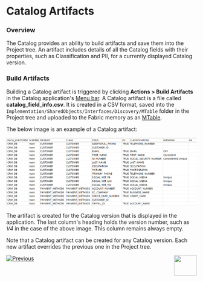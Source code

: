 <web>

# Catalog Artifacts

### Overview

The Catalog provides an ability to build artifacts and save them into the Project tree. An artifact includes details of all the Catalog fields with their properties, such as Classification and PII, for a currently displayed Catalog version. 

### Build Artifacts

Building a Catalog artifact is triggered by clicking **Actions > Build Artifacts** in the Catalog application's [Menu bar](05_catalog_app.md#menu-bar). A Catalog artifact is a file called **catalog_field_info.csv**. It is created in a CSV format, saved into the ```Implementation/SharedObjects/Interfaces/Discovery/MTable``` folder in the Project tree and uploaded to the Fabric memory as an [MTable](/articles/09_translations/06_mtables_overview.md).

The below image is an example of a Catalog artifact:

<img src="images/catalog_info_mtable.png" style="zoom:75%;" />

The artifact is created for the Catalog version that is displayed in the application. The last column's heading holds the version number, such as *V4* in the case of the above image. This column remains always empty.

Note that a Catalog artifact can be created for any Catalog version. Each new artifact overrides the previous one in the Project tree.



[![Previous](/articles/images/Previous.png)](08_search_catalog.md)[<img align="right" width="60" height="54" src="/articles/images/Next.png">](10_classifier_configuration.md) 

</web>





